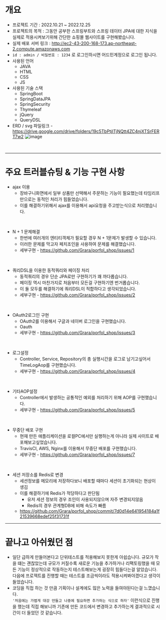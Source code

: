 # 개요
- 프로젝트 기간 : 2022.10.21 ~ 2022.12.25
- 프로젝트의 목적 : 그동안 공부한 스프링부트와 스프링 데이터 JPA에 대한 지식을 실제로 적용시켜보기위해 간단한 쇼핑몰 웹사이트를 구현해봤습니다.
- 실제 배포 서버 링크 : http://ec2-43-200-168-173.ap-northeast-2.compute.amazonaws.com
- `id : admin / 비밀번호 : 1234` 로 로그인하시면 어드민계정으로 로그인 됩니다.
- 사용된 언어
  - JAVA 
  - HTML 
  - CSS
  - JS
- 사용된 기술 스택
  - SpringBoot
  - SpringDataJPA
  - SpringSecurity 
  - Thymeleaf 
  - jQuery 
  - QueryDSL
- ERD / svg 파일링크 - https://drive.google.com/drive/folders/19c5TbPtjITjNQtt4ZC4njXTSrFERT7w2
![image](https://user-images.githubusercontent.com/84609913/209609314-6fd06a5b-f5cd-4d7a-916f-5125175af988.png)

<br>

---
# 주요 트러블슈팅 & 기능 구현 사항
- ajax 이용
  - 장바구니화면에서 일부 상품만 선택해서 주문하는 기능이 필요했는데 타임리프만으로는 동적인 처리가 힘들었습니다.
  - 이를 해결하기위해서 ajax를 이용해서 api요청을 주고받는식으로 처리했습니다.

<br>

- N + 1 문제해결
  - 한번에 여러개의 엔티티객체가 필요할 경우 N + 1문제가 발생할 수 있습니다. 
  - 이러한 문제를 막고자 페치조인을 사용하여 문제를 해결했습니다. 
  - 세부구현 - https://github.com/Grara/porfol_shop/issues/1

<br>

- 쿼리DSL을 이용한 동적쿼리와 페이징 처리
  - 동적쿼리의 경우 단순 JPA로만 구현하기가 꽤 까다롭습니다.
  - 페이징 역시 마찬가지로 처음부터 모든걸 구현하기엔 번거롭습니다.
  - 이 둘 모두를 해결하기에 쿼리DSL이 적합하다고 생각되었습니다.
  - 세부구현 - https://github.com/Grara/porfol_shop/issues/2

<br>

- OAuth2로그인 구현
  - OAuth2를 이용해서 구글과 네이버 로그인을 구현했습니다.
  - Oauth
  - 세부구현 - https://github.com/Grara/porfol_shop/issues/3

<br>

- 로그설정
  - Controller, Service, Repository의 총 실행시간을 로그로 남기고싶어서 TimeLogAop를 구현했습니다.
  - 세부구현 -  https://github.com/Grara/porfol_shop/issues/4

<br>

- 기타AOP설정
  - Controller에서 발생하는 공통적인 예외를 처리하기 위해 AOP를 구현했습니다.
  - 세부구현 - https://github.com/Grara/porfol_shop/issues/5

<br>

- 무중단 배포 구현
  - 현재 만든 애플리케이션을 로컬PC에서만 실행하는게 아니라 실제 사이트로 배포해보고싶었습니다.
  - TravisCI, AWS, Nginx를 이용해서 무중단 배포를 구현했습니다.
  - 세부구현 -  https://github.com/Grara/porfol_shop/issues/7

<br>

- 세션 저장소를 Redis로 변경
  - 세션정보를 메모리에 저장하다보니 배포할 때마다 세션이 초기화되는 현상이 생김
  - 이를 해결하기에 Redis가 적당하다고 판단됨
    - 유저 세션 정보의 경우 조인이 사용되지않으며 자주 변경되지않음
    - Redis의 경우 관계형DB에 비해 속도가 빠름
  - https://github.com/Grara/porfol_shop/commit/7d0d14e641954184a1f21539668edef25f31731f


---
# 끝나고 아쉬웠던 점
- 일단 급하게 만들어본다고 단위테스트를 적용해보지 못한게 아쉽습니다. 규모가 작을 떄는 괜찮았는데 규모가 커질수록 새로운 기능을 추가하거나 리팩토링했을 때 모든 기능이 정상적으로 작동하는지 테스트해보는게 굉장히 힘들다는걸 알았습니다. <br> 
다음에 프로젝트를 진행할 때는 테스트를 조금씩이라도 적용시켜봐야겠다고 생각이 들었습니다.
- 코딩을 직접 하는 것 만큼 기획이나 설계에도 많은 노력을 들여야된다는걸 느꼈습니다. <br>
`'처음에는 가볍게 대강 만들고 나중에 필요하면 추가하는 식으로 하자'` 이런식으로 진행을 했는데 직접 해보니까 기존에 만든 코드에서 변경하고 추가하는게 결과적으로 시간이 더 들었던 것 같습니다.
